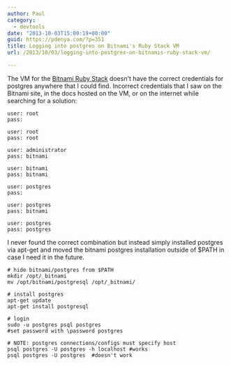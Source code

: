 ```yaml
---
author: Paul
category:
  - devtools
date: "2013-10-03T15:00:19+00:00"
guid: https://pdenya.com/?p=351
title: Logging into postgres on Bitnami's Ruby Stack VM
url: /2013/10/03/logging-into-postgres-on-bitnamis-ruby-stack-vm/

---
```

The VM for the [Bitnami Ruby Stack](http://bitnami.com/stack/ruby) doesn't have the correct credentials for postgres anywhere that I could find. Incorrect credentials that I saw on the Bitnami site, in the docs hosted on the VM, or on the internet while searching for a solution:

```shell
user: root
pass:

user: root
pass: root

user: administrator
pass: bitnami

user: bitnami
pass: bitnami

user: postgres
pass:

user: postgres
pass: bitnami

user: postgres
pass: postgres

```

I never found the correct combination but instead simply installed postgres via apt-get and moved the bitnami postgres installation outside of $PATH in case I need it in the future.

```shell
# hide bitnami/postgres from $PATH
mkdir /opt/_bitnami
mv /opt/bitnami/postgresql /opt/_bitnami/

# install postgres
apt-get update
apt-get install postgresql

# login
sudo -u postgres psql postgres
#set password with \password postgres

# NOTE: postgres connections/configs must specify host
psql postgres -U postgres -h localhost #works
psql postgres -U postgres  #doesn't work

```
